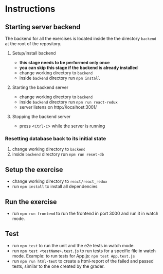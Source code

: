 <!-- @format -->

# Instructions

## Starting server backend

The backend for all the exercises is located inside the the directory `backend`
at the root of the repository.

1. Setup/install backend

   - **this stage needs to be performed only once**
   - **you can skip this stage if the backend is already installed**
   - change working directory to `backend`
   - inside `backend` directory run `npm install`

2. Starting the backend server

   - change working directory to `backend`
   - inside `backend` directory run `npm run react-redux`
   - server listens on http://localhost:3001/

3. Stopping the backend server
   - press <`Ctrl-C`> while the server is running

### Resetting database back to its initial state

1. change working directory to `backend`
2. inside `backend` directory run `npm run reset-db`

## Setup the exercise

- change working directory to `react/react_redux`
- run `npm install` to install all dependencies

## Run the exercise

- run `npm run frontend` to run the frontend in port 3000 and run it in watch mode.

## Test

- run `npm test` to run the unit and the e2e tests in watch mode.
- run `npm test <testName>.test.js` to run tests for a specific file in watch mode. Example: to run tests for App.js: `npm test App.test.js`
- run `npm run html-test` to create a html-report of the failed and passed tests, similar to the one created by the grader. 
